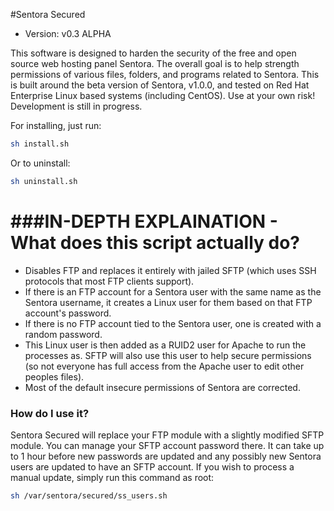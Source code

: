 #Sentora Secured

* Version: v0.3 ALPHA

This software is designed to harden the security of the free and open source web hosting panel Sentora. The overall goal is to help strength permissions of various files, folders, and programs related to Sentora. This is built around the beta version of Sentora, v1.0.0, and tested on Red Hat Enterprise Linux based systems (including CentOS). Use at your own risk! Development is still in progress.

For installing, just run:
```bash
sh install.sh
```
Or to uninstall:
```bash
sh uninstall.sh
```

###IN-DEPTH EXPLAINATION - What does this script actually do?
==============
* Disables FTP and replaces it entirely with jailed SFTP (which uses SSH protocols that most FTP clients support).
* If there is an FTP account for a Sentora user with the same name as the Sentora username, it creates a Linux user for them based on that FTP account's password.
* If there is no FTP account tied to the Sentora user, one is created with a random password.
* This Linux user is then added as a RUID2 user for Apache to run the processes as. SFTP will also use this user to help secure permissions (so not everyone has full access from the Apache user to edit other peoples files).
* Most of the default insecure permissions of Sentora are corrected.


### How do I use it?
Sentora Secured will replace your FTP module with a slightly modified SFTP module. You can manage your SFTP account password there. It can take up to 1 hour before new passwords are updated and any possibly new Sentora users are updated to have an SFTP account. If you wish to process a manual update, simply run this command as root:
```bash
sh /var/sentora/secured/ss_users.sh
```



